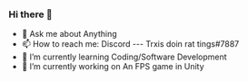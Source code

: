 ### Hi there 👋

- 💬 Ask me about Anything
- 📫 How to reach me: Discord --- Trxis doin rat tings#7887
- 🌱 I’m currently learning Coding/Software Development
- 🔭 I’m currently working on An FPS game in Unity

<!--
**Trxis/Trxis** is a ✨ _special_ ✨ repository because its `README.md` (this file) appears on your GitHub profile.

Here are some ideas to get you started:

- 🔭 I’m currently working on An FPS game in Unity
- 🌱 I’m currently learning Coding/Software Development
- 👯 I’m looking to collaborate on Gfuel
- 🤔 I’m looking for help with Coding
- 💬 Ask me about Anything
- 📫 How to reach me: Gmail, Discord#Trxis doin rat tings#7887
- 😄 Pronouns: he/him
- ⚡ Fun fact: A raccoon can fit in your ass
-->
